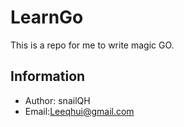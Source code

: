 # LearnGo
This is a repo for me to write magic GO.

## Information
* Author: snailQH
* Email:Leeqhui@gmail.com
